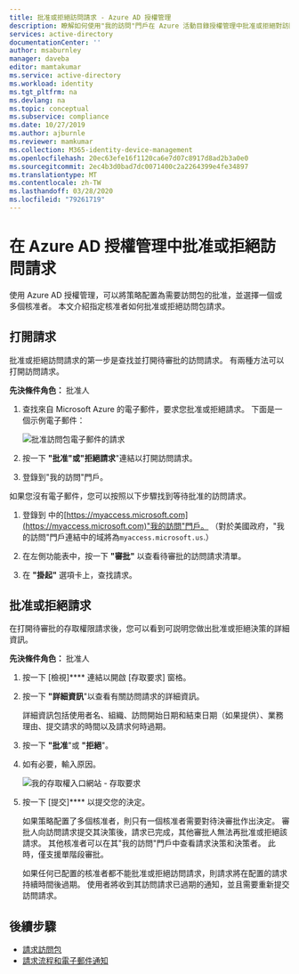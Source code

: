 ```yaml
---
title: 批准或拒絕訪問請求 - Azure AD 授權管理
description: 瞭解如何使用"我的訪問"門戶在 Azure 活動目錄授權管理中批准或拒絕對訪問包的請求。
services: active-directory
documentationCenter: ''
author: msaburnley
manager: daveba
editor: mamtakumar
ms.service: active-directory
ms.workload: identity
ms.tgt_pltfrm: na
ms.devlang: na
ms.topic: conceptual
ms.subservice: compliance
ms.date: 10/27/2019
ms.author: ajburnle
ms.reviewer: mamkumar
ms.collection: M365-identity-device-management
ms.openlocfilehash: 20ec63efe16f1120ca6e7d07c8917d8ad2b3a0e0
ms.sourcegitcommit: 2ec4b3d0bad7dc0071400c2a2264399e4fe34897
ms.translationtype: MT
ms.contentlocale: zh-TW
ms.lasthandoff: 03/28/2020
ms.locfileid: "79261719"
---
```

# <a name="approve-or-deny-access-requests-in-azure-ad-entitlement-management"></a>在 Azure AD 授權管理中批准或拒絕訪問請求

使用 Azure AD 授權管理，可以將策略配置為需要訪問包的批准，並選擇一個或多個核准者。 本文介紹指定核准者如何批准或拒絕訪問包請求。

## <a name="open-request"></a>打開請求

批准或拒絕訪問請求的第一步是查找並打開待審批的訪問請求。 有兩種方法可以打開訪問請求。

**先決條件角色：** 批准人

1. 查找來自 Microsoft Azure 的電子郵件，要求您批准或拒絕請求。 下面是一個示例電子郵件：

    ![批准訪問包電子郵件的請求](./media/entitlement-management-shared/approver-request-email.png)

1. 按一下 **"批准"或"拒絕請求**"連結以打開訪問請求。

1. 登錄到"我的訪問"門戶。

如果您沒有電子郵件，您可以按照以下步驟找到等待批准的訪問請求。

1. 登錄到 中的[https://myaccess.microsoft.com](https://myaccess.microsoft.com)"我的訪問"門戶。  （對於美國政府，"我的訪問"門戶連結中的域將為`myaccess.microsoft.us`.）

1. 在左側功能表中，按一下 **"審批"** 以查看待審批的訪問請求清單。

1. 在 **"掛起"** 選項卡上，查找請求。

## <a name="approve-or-deny-request"></a>批准或拒絕請求

在打開待審批的存取權限請求後，您可以看到可説明您做出批准或拒絕決策的詳細資訊。

**先決條件角色：** 批准人

1. 按一下 [檢視]**** 連結以開啟 [存取要求] 窗格。

1. 按一下 **"詳細資訊**"以查看有關訪問請求的詳細資訊。

    詳細資訊包括使用者名、組織、訪問開始日期和結束日期（如果提供）、業務理由、提交請求的時間以及請求何時過期。

1. 按一下 **"批准**"或 **"拒絕**"。

1. 如有必要，輸入原因。

    ![我的存取權入口網站 - 存取要求](./media/entitlement-management-request-approve/my-access-approve-request.png)

1. 按一下 [提交]**** 以提交您的決定。

    如果策略配置了多個核准者，則只有一個核准者需要對待決審批作出決定。 審批人向訪問請求提交其決策後，請求已完成，其他審批人無法再批准或拒絕該請求。 其他核准者可以在其"我的訪問"門戶中查看請求決策和決策者。 此時，僅支援單階段審批。

    如果任何已配置的核准者都不能批准或拒絕訪問請求，則請求將在配置的請求持續時間後過期。 使用者將收到其訪問請求已過期的通知，並且需要重新提交訪問請求。

## <a name="next-steps"></a>後續步驟

- [請求訪問包](entitlement-management-request-access.md)
- [請求流程和電子郵件通知](entitlement-management-process.md)
